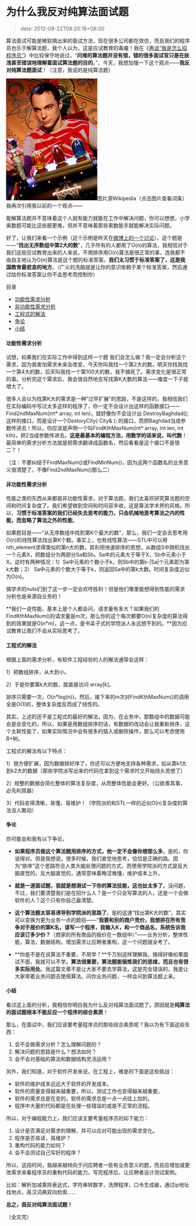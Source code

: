 # 为什么我反对纯算法面试题
>date: 2012-08-22T08:20:18+08:00


算法面试可能是微软搞出来的面试方法，现在很多公司都在效仿，而且我们的程序员也乐于解算法题，我个人以为，这是应试教育的毒瘤！我在《[再谈“我是怎么招程序员”](/2011/%E5%86%8D%E8%B0%88%E2%80%9C%E6%88%91%E6%98%AF%E6%80%8E%E4%B9%88%E6%8B%9B%E8%81%98%E7%A8%8B%E5%BA%8F%E5%91%98%E7%9A%84%E2%80%9D%EF%BC%88%E4%B8%8A%EF%BC%89.md "再谈“我是怎么招聘程序员的”（上）")》中比较保守地说过，“**问难的算法题并没有错，错的很多面试官只是在肤浅甚至错误地理解着面试算法题的目的**。”，今天，我想加强一下这个观点——**我反对纯算法题面试**！（注意，我说的是纯算法题）


[![](/assets/images/coolshell.cn/wp-content/uploads/2012/08/250px-Sheldon_Cooper.jpg "Sheldon_Cooper")](https://en.wikipedia.org/wiki/Sheldon_Cooper)图片源Wikipedia（点击图片查看词条）
我再次引用我以前的一个观点——


能解算法题并不意味着这个人就有能力就能在工作中解决问题，你可以想想，小学奥数题可能比这些题更难，但并不意味着那些奥数能手就能解决实际问题。


好了，让我们来看一个示例（这个示例是昨天在[微博上的一个讨论](http://weibo.com/1401880315/yy9pvgNi2)），这个题是——“**找出无序数组中第2大的数**”，几乎所有的人都用了O(n)的算法，我相信对于我们这些应试教育出来的人来说，不用排序用O(n)算法是很正常的事，连我都不由自主地认为O(n)算法是这个题的标准答案。**我们太习惯于标准答案了，这是我国教育最悲哀的地方**。（广义的洗脑就是让你的意识依赖于某个标准答案，然后通过给你标准答案让你不会思考而控制你）




目录



* [功能性需求分析](#%E5%8A%9F%E8%83%BD%E6%80%A7%E9%9C%80%E6%B1%82%E5%88%86%E6%9E%90 "功能性需求分析")
* [非功能性需求分析](#%E9%9D%9E%E5%8A%9F%E8%83%BD%E6%80%A7%E9%9C%80%E6%B1%82%E5%88%86%E6%9E%90 "非功能性需求分析")
* [工程式的解法](#%E5%B7%A5%E7%A8%8B%E5%BC%8F%E7%9A%84%E8%A7%A3%E6%B3%95 "工程式的解法")
* [争论](#%E4%BA%89%E8%AE%BA "争论")
* [小结](#%E5%B0%8F%E7%BB%93 "小结")

#### 功能性需求分析


试想，如果我们在实际工作中得到这样一个题 我们会怎么做？我一定会分析这个需求，因为我害怕需求未来会改变，今天你叫我找一个第2大的数，明天你找我找一个第4大的数，后天叫我找一个第100大的数，我不搞死了。需求变化是很正常的事。分析完这个需求后，我会很自然地去写找第K大数的算法——难度一下子就增大了。



很多人会以为找第K大的需求是一种“过早扩展”的思路，不是这样的，我相信我们在实际编码中写过太多这样的程序了，你一定不会设计出这样的函数接口—— Find2ndMaxNum(int\* array, int len)，就好像你不会设计出 DestroyBaghdad(); 这样的接口，而是设计一个DestoryCity( City& ); 的接口，而把Baghdad当成参数传进去！所以，你应该是声明一个叫FindKthMaxNum(int\* array, int len, int kth)，把2当成参数传进去。**这是最基本的编程方法，用数学的话来说，叫代数**！最简单的需求分析方法就是把需求翻译成函数名，然后看看是这个接口不是很二？！


（注：不要纠结于FindMaxNum()或FindMinNum()，因为这两个函数名的业务意义很清楚了，不像Find2ndMaxNum()那么二）


#### 非功能性需求分析


性能之类的东西从来都是非功能性需求，对于算法题，我们太喜欢研究算法题的空间和时间复杂度了。我们希望做到空间和时间双丰收，这是算法学术界的风格。所以，**习惯于标准答案的我们已经失去思考的能力，只会机械地思考算法之内的性能，而忽略了算法之外的性能**。


如果题目是——“从无序数组中找到第K个最大的数”，那么，我们一定会去思考用O(n)的线性算法找出第K个数。事实上，也有线性算法——STL中可以用nth\_element求得类似的第n大的数，其利用快速排序的思想，从数组S中随机找出一个元素X，把数组分为两部分Sa和Sb。Sa中的元素大于等于X，Sb中元素小于X。这时有两种情况：1）Sa中元素的个数小于k，则Sb中的第k-|Sa|个元素即为第k大数；2） Sa中元素的个数大于等于k，则返回Sa中的第k大数。时间复杂度近似为O(n)。


搞学术的nuts们到了这一步一定会欢呼胜利！但是他们哪里能想得到性能的需求分析也是来源自业务的！


**我们一说性能，基本上是个人都会问，请求量有多大？如果我们的FindKthMaxNum()的请求量是m次，那么你的这个每次都要O(n)复杂度的算法得到的效果就是O(n\*m)，这一点，是书呆子式的学院派人永远想不到的。**因为应试教育让我们不会从实际思考了。


#### 工程式的解法


根据上面的需求分析，有软件工程经验的人的解法通常会这样：


1）把数组排序，从大到小。


2）于是你要第k大的数，就直接访问 array[k]。


排序只需要一次，O(n\*log(n))，然后，接下来的m次对FindKthMaxNum()的调用全是O(1)的，整体复杂度反而成了线性的。


其实，上述的还不是工程式的最好的解法，因为，在业务中，那数组中的数据可能会是会变化的，所以，如果是用数组排序的话，有数据的改动会让我重新排序，这个太耗性能了，如果实际情况中会有很多的插入或删除操作，那么可以考虑使用B+树。


工程式的解法有以下特点：


1）很方便扩展，因为数据排好序了，你还可以方便地支持各种需求，如从第k1大到k2大的数据（那些学院派写出来的代码在拿到这个需求时又开始挠头苦想了）


2）规整的数据会简化整体的算法复杂度，从而整体性能会更好。（公欲善其事，必先利其器）


3）代码变得清晰，易懂，易维护！（学院派的和STL一样的近似O(n)复杂度的算法没人敢动）


#### 争论


你可能会和我有以下争论，


* **如果程序员做这个算法题用排序的方式，他一定不会像你想那么多**。是的，你说得对。但是我想说，很多时候，我们直觉地思考，恰恰是正确的路。因为“排序”这个思路符合人类大脑处理问题的方式，而使用学院派的方式是反大脑直觉的。反大脑直觉的，通常意味着晦涩难懂，维护成本上升。


* **就是一道面试题，我就是想测试一下你的算法技能，这也扯太多了**。没问题，不过，我们要清楚我们是在招什么人？是一个只会写算法的人，还是一个会做软件的人？这个只有你自己最清楚。


* **这个算法题太容易诱导到学院派的思路了**。是的这道“找出第K大的数”，其实可以变换为更为业务一点的题目——“**我要和别的商户竞价，我想排在所有竞争对手报价的第K名，请写一个程序，我输入K，和一个商品名，系统告诉我应该订多少价？**（商家的所有商品的报价在一数组中）”——业务分析，整体性能，算法，数据结构，增加需求让应聘者重构，这一个问题就全考了。


* **你是不是在说算法不重要，不用学？**千万别这样理解我，搞得好像如果面试不面，我就可以不学。**算法很重要，算法题能锻炼我们的思维，而且也有很多实际用处**。我这篇文章不是让大家不要去学算法，这是完全错误的，我是让大家带着业务问题去使用算法。问你业务问题，一样会问到算法题上来。


#### 小结


看过这上面的分析，我相信你明白我为什么反对纯算法面试题了。原因就是**纯算法的面试题根本不能反应一个程序的综合素质**！


那么，在面试中，我们应该要考量程序员的那些综合素质呢？我以为有下面这些东西：


1. 会不会做需求分析？怎么理解问题的？
2. 解决问题的思路是什么？想法如何？
3. 会不会对基础的算法和数据结构灵活运用？


另外，我们知道，对于软件开发来说，在工程上，难是的下面是这些挑战：


* 软件的维护成本远远大于软件的开发成本。
* 软件的质量变得越来越重要，所以，测试工作也变得越来越重要。
* 软件的需求总是在变的，软件的需求总是一点一点往上加的。
* 程序中大量的代码都是在处理一些错误的或是不正常的流程。


所以，对于编程能力上，我们应该主要考量程序员的如下能力：


1. 设计是否满足对需求的理解，并可以应对可能出现的需求变化。
2. 程序是否易读，易维护？
3. 重构代码的能力如何？
4. 会不会测试自己写好的程序？


所以，这段时间，我越来越倾向于问应聘者一些有业务意义的题，而且应增加或更改需求来看程序员的重构代码的能力，写完程序后，让应聘者设计测试案例。


比如：解析加减乘除表达式，字符串转数字，洗牌程序，口令生成器，通过ip地址找地点，英汉词典双向检索……


**总之，我反对纯算法面试题！**


（全文完）


